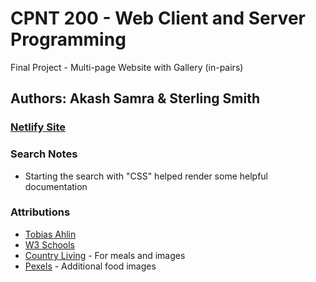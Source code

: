 # CPNT 200 - Web Client and Server Programming

Final Project - Multi-page Website with Gallery (in-pairs)

## Authors: Akash Samra & Sterling Smith

<!-- Deploy site on netlify and insert link below -->
### [Netlify Site](https://iridescent-cheesecake-b5c54e.netlify.app/item/7)

### Search Notes
- Starting the search with "CSS" helped render some helpful documentation

### Attributions
- [Tobias Ahlin](https://tobiasahlin.com/blog/how-to-animate-box-shadow/)
- [W3 Schools](https://www.w3schools.com/cssref/css3_pr_box-shadow.php)
- [Country Living](https://www.countryliving.com/food-drinks/g648/quick-easy-dinner-recipes/?utm_source=go[%E2%80%A6]FwVvldgu8SyGM5CFfCrV7ty5JhSjJuPW5fTmPV8h6wXWBoC7VwQAvD_BwE) - For meals and images
- [Pexels](https://www.pexels.com/) - Additional food images

